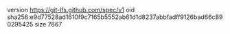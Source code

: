 version https://git-lfs.github.com/spec/v1
oid sha256:e9d77528ad1610f9c7165b5552ab61d1d8237abbfadff9126bad66c890295425
size 7667
